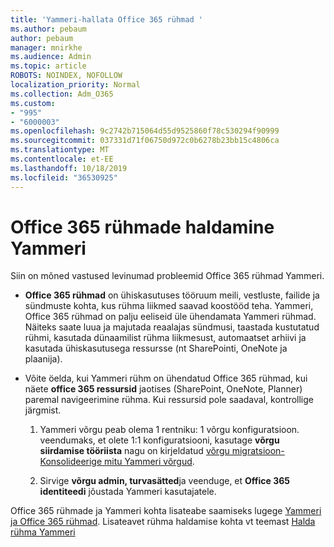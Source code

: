 ```yaml
---
title: 'Yammeri-hallata Office 365 rühmad '
ms.author: pebaum
author: pebaum
manager: mnirkhe
ms.audience: Admin
ms.topic: article
ROBOTS: NOINDEX, NOFOLLOW
localization_priority: Normal
ms.collection: Adm_O365
ms.custom:
- "995"
- "6000003"
ms.openlocfilehash: 9c2742b715064d55d9525860f78c530294f90999
ms.sourcegitcommit: 037331d71f06750d972c0b6278b23bb15c4806ca
ms.translationtype: MT
ms.contentlocale: et-EE
ms.lasthandoff: 10/18/2019
ms.locfileid: "36530925"
---
```

# <a name="manage-office-365-groups-in-yammer"></a>Office 365 rühmade haldamine Yammeri

Siin on mõned vastused levinumad probleemid Office 365 rühmad Yammeri.

* **Office 365 rühmad** on ühiskasutuses tööruum meili, vestluste, failide ja sündmuste kohta, kus rühma liikmed saavad koostööd teha. Yammeri, Office 365 rühmad on palju eeliseid üle ühendamata Yammeri rühmad. Näiteks saate luua ja majutada reaalajas sündmusi, taastada kustutatud rühmi, kasutada dünaamilist rühma liikmesust, automaatset arhiivi ja kasutada ühiskasutusega ressursse (nt SharePointi, OneNote ja plaanija).

* Võite öelda, kui Yammeri rühm on ühendatud Office 365 rühmad, kui näete **office 365 ressursid** jaotises (SharePoint, OneNote, Planner) paremal navigeerimine rühma. Kui ressursid pole saadaval, kontrollige järgmist.

  1. Yammeri võrgu peab olema 1 rentniku: 1 võrgu konfiguratsioon. veendumaks, et olete 1:1 konfiguratsiooni, kasutage **võrgu siirdamise tööriista** nagu on kirjeldatud [võrgu migratsioon-Konsolideerige mitu Yammeri võrgud](https://docs.microsoft.com/yammer/configure-your-yammer-network/consolidate-multiple-yammer-networks).

  2. Sirvige **võrgu admin, turvasätted**ja veenduge, et **Office 365 identiteedi** jõustada Yammeri kasutajatele.

Office 365 rühmade ja Yammeri kohta lisateabe saamiseks lugege [Yammeri ja Office 365 rühmad](https://docs.microsoft.com/yammer/manage-yammer-groups/yammer-and-office-365-groups?redirectSourcePath=%252fen-us%252farticle%252fYammer-and-Office-365-Groups-d8c239dc-a48b-47ab-b85e-6b4b8191a869). Lisateavet rühma haldamise kohta vt teemast [Halda rühma Yammeri](https://support.office.com/article/Manage-a-group-in-Yammer-6e05c6d6-5548-4c88-89cd-e6757a514ef2)
